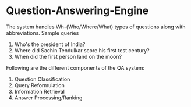 # Question-Answering-Engine

The system handles Wh-(Who/Where/What) types of questions along with abbreviations.
Sample queries
1. Who's the president of India?
2. Where did Sachin Tendulkar score his first test century?
3. When did the first person land on the moon?

Following are the different components of the QA system:
1. Question Classification
2. Query Reformulation
3. Information Retrieval
4. Answer Processing/Ranking
